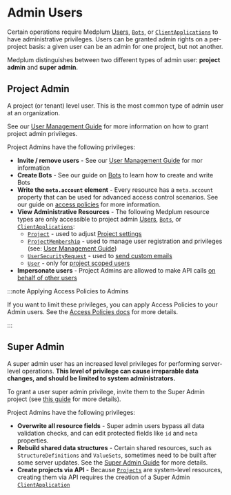 # Admin Users

Certain operations require Medplum [Users](/docs/api/fhir/medplum/user), [`Bots`](/docs/api/fhir/medplum/bot), or [`ClientApplications`](/docs/api/fhir/medplum/clientapplication) to have administrative privileges. Users can be granted admin rights on a per-project basis: a given user can be an admin for one project, but not another.

Medplum distinguishes between two different types of admin user: **project admin** and **super admin**.

## Project Admin

A project (or tenant) level user. This is the most common type of admin user at an organization.

See our [User Management Guide](/docs/user-management#promote-existing-user-to-admin) for more information on how to grant project admin privileges.

Project Admins have the following privileges:

- **Invite / remove users** - See our [User Management Guide](/docs/user-management) for mor information
- **Create Bots** - See our guide on [Bots](/docs/bots/bot-basics) to learn how to create and write Bots
- **Write the `meta.account` element** - Every resource has a `meta.account` property that can be used for advanced access control scenarios. See our guide on [access policies](/docs/access/access-policies) for more information.
- **View Administrative Resources** - The following Medplum resource types are only accessible to project admin [Users](/docs/api/fhir/medplum/user), [`Bots`](/docs/api/fhir/medplum/bot), or [`ClientApplications`](/docs/api/fhir/medplum/clientapplication):
  - [`Project`](/docs/api/fhir/medplum/project) - used to adjust [Project settings](/docs/access/projects#settings)
  - [`ProjectMembership`](/docs/api/fhir/medplum/projectmembership) - used to manage user registration and privileges (see: [User Management Guide](/docs/user-management))
  - [`UserSecurityRequest`](/docs/api/fhir/medplum/usersecurityrequest) - used to [send custom emails](/docs/auth/custom-emails#password-change-request-bot)
  - [`User`](/docs/api/fhir/medplum/user) - only for [project scoped users](/docs/auth/project-vs-server-scoped-users#project-scoped-users)
- **Impersonate users** - Project Admins are allowed to make API calls [on behalf of other users](/docs/auth/methods/on-behalf-of)

:::note Applying Access Policies to Admins

If you want to limit these privileges, you can apply Access Policies to your Admin users. See the [Access Policies docs](/docs/access/access-policies) for more details.

:::

## Super Admin

A super admin user has an increased level privileges for performing server-level operations. **This level of privilege can cause irreparable data changes, and should be limited to system administrators.**

To grant a user super admin privilege, invite them to the Super Admin project (see [this guide](/docs/access/projects#superadmin) for more details).

Project Admins have the following privileges:

- **Overwrite all resource fields** - Super admin users bypass all data validation checks, and can edit protected fields like `id` and `meta` properties.
- **Rebuild shared data structures** - Certain shared resources, such as `StructureDefinitions` and `ValueSets`, sometimes need to be built after some server updates. See the [Super Admin Guide](/docs/self-hosting/super-admin-guide) for more details.
- **Create projects via API** - Because [`Projects`](/docs/api/fhir/medplum/project) are system-level resources, creating them via API requires the creation of a Super Admin [`ClientApplication`](/docs/api/fhir/medplum/clientapplication)
